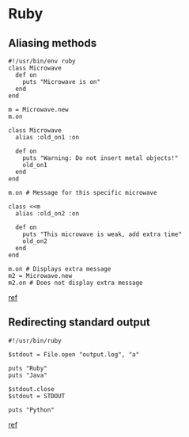 # Ruby

## Aliasing methods
```
#!/usr/bin/env ruby
class Microwave
  def on
    puts "Microwave is on"
  end
end

m = Microwave.new
m.on

class Microwave
  alias :old_on1 :on

  def on
    puts "Warning: Do not insert metal objects!"
    old_on1
  end
end

m.on # Message for this specific microwave

class <<m
  alias :old_on2 :on

  def on
    puts "This microwave is weak, add extra time"
    old_on2
  end
end

m.on # Displays extra message
m2 = Microwave.new
m2.on # Does not display extra message
```
[ref](http://ruby.about.com/od/rubyfeatures/a/aliasing.htm)

## Redirecting standard output
```
#!/usr/bin/ruby

$stdout = File.open "output.log", "a"

puts "Ruby"
puts "Java"

$stdout.close
$stdout = STDOUT

puts "Python"
```
[ref](http://zetcode.com/lang/rubytutorial/io/)